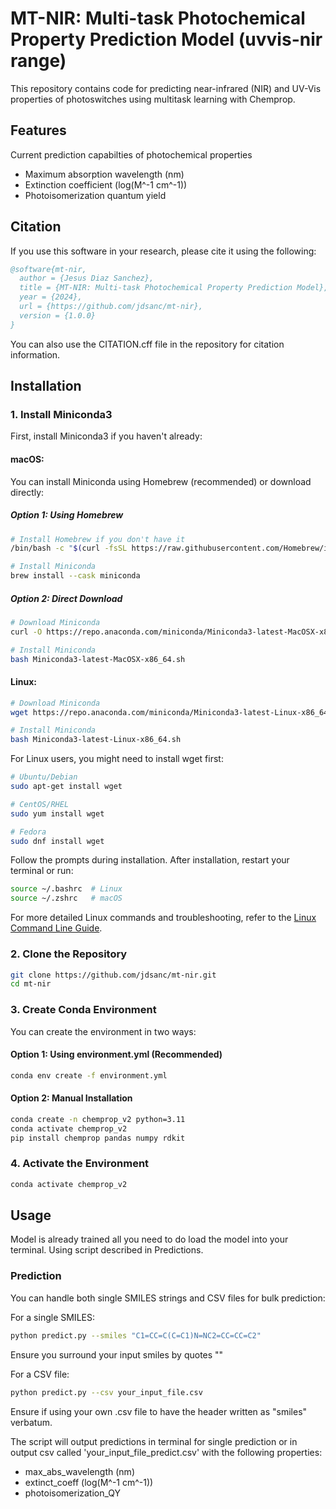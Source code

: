 # MT-NIR: Multi-task Photochemical Property Prediction Model (uvvis-nir range)

This repository contains code for predicting near-infrared (NIR) and UV-Vis  properties of photoswitches using multitask learning with Chemprop.

## Features

Current prediction capabilties of photochemical properties
  - Maximum absorption wavelength (nm)
  - Extinction coefficient (log(M^-1 cm^-1))
  - Photoisomerization quantum yield

## Citation

If you use this software in your research, please cite it using the following:

```bibtex
@software{mt-nir,
  author = {Jesus Diaz Sanchez},
  title = {MT-NIR: Multi-task Photochemical Property Prediction Model},
  year = {2024},
  url = {https://github.com/jdsanc/mt-nir},
  version = {1.0.0}
}
```

You can also use the CITATION.cff file in the repository for citation information.

## Installation

### 1. Install Miniconda3

First, install Miniconda3 if you haven't already:

#### macOS:
You can install Miniconda using Homebrew (recommended) or download directly:

##### Option 1: Using Homebrew
```bash
# Install Homebrew if you don't have it
/bin/bash -c "$(curl -fsSL https://raw.githubusercontent.com/Homebrew/install/HEAD/install.sh)"

# Install Miniconda
brew install --cask miniconda
```

##### Option 2: Direct Download
```bash
# Download Miniconda
curl -O https://repo.anaconda.com/miniconda/Miniconda3-latest-MacOSX-x86_64.sh

# Install Miniconda
bash Miniconda3-latest-MacOSX-x86_64.sh
```

#### Linux:
```bash
# Download Miniconda
wget https://repo.anaconda.com/miniconda/Miniconda3-latest-Linux-x86_64.sh

# Install Miniconda
bash Miniconda3-latest-Linux-x86_64.sh
```

For Linux users, you might need to install wget first:
```bash
# Ubuntu/Debian
sudo apt-get install wget

# CentOS/RHEL
sudo yum install wget

# Fedora
sudo dnf install wget
```

Follow the prompts during installation. After installation, restart your terminal or run:
```bash
source ~/.bashrc  # Linux
source ~/.zshrc   # macOS
```

For more detailed Linux commands and troubleshooting, refer to the [Linux Command Line Guide](https://www.guru99.com/linux-commands-cheat-sheet.html).

### 2. Clone the Repository
```bash
git clone https://github.com/jdsanc/mt-nir.git
cd mt-nir
```

### 3. Create Conda Environment

You can create the environment in two ways:

#### Option 1: Using environment.yml (Recommended)
```bash
conda env create -f environment.yml
```

#### Option 2: Manual Installation
```bash
conda create -n chemprop_v2 python=3.11
conda activate chemprop_v2
pip install chemprop pandas numpy rdkit
```

### 4. Activate the Environment
```bash
conda activate chemprop_v2
```

## Usage

Model is already trained all you need to do load the model into your terminal. Using script described in Predictions.

### Prediction

You can handle both single SMILES strings and CSV files for bulk prediction:

For a single SMILES:
```bash
python predict.py --smiles "C1=CC=C(C=C1)N=NC2=CC=CC=C2"
```
Ensure you surround your input smiles by quotes ""

For a CSV file:
```bash
python predict.py --csv your_input_file.csv
```
Ensure if using your own .csv file to have the header written as "smiles" verbatum. 

The script will output predictions in terminal for single prediction or in output csv called 'your_input_file_predict.csv' with the following properties:

- max_abs_wavelength (nm)
- extinct_coeff (log(M^-1 cm^-1))
- photoisomerization_QY

